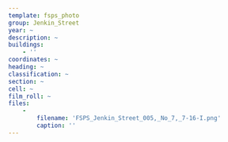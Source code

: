 ```yaml
---
template: fsps_photo
group: Jenkin_Street
year: ~
description: ~
buildings:
    - ''
coordinates: ~
heading: ~
classification: ~
section: ~
cell: ~
film_roll: ~
files:
    -
        filename: 'FSPS_Jenkin_Street_005,_No_7,_7-16-I.png'
        caption: ''
---
```

